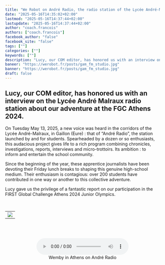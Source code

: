 ```yaml
---
title: "We Robot on André Radio, the radio station of the Lycée André-Malraux in Gaillon"
date: "2025-05-16T14:35:02+02:00"
lastmod: "2025-05-16T14:37:44+02:00"
lastupdate: "2025-05-16T14:37:44+02:00"
author: "coach.francois"
authors: ["coach.francois"]
facebook_author: "false"
facebook_site: "false"
tags: [""]
categories: [""]
keywords: [""]
description: "Lucy, our COM editor, has honored us with an interview on the Lycée André Malraux radio station about our adventure at the FGC Athens 2024."
baneer: "https://werobot.fr/posts/gam_fm_studio.jpg"
banner: "https://werobot.fr/posts/gam_fm_studio.jpg"
draft: false
---
```

## Lucy, our COM editor, has honored us with an interview on the Lycée André Malraux radio station about our adventure at the FGC Athens 2024.

On Tuesday May 13, 2025, a new voice was heard in the corridors of the Lycée André-Malraux, in Gaillon (Eure) : that of “André Radio”, the station launched by and for students. Spearheaded by a dozen or so enthusiasts, this audacious project gives life to a rich program combining chronicles, investigations, reports, interviews and micro-trottoirs. Its ambition : to inform and entertain the school community.

Since the beginning of the year, these apprentice journalists have been devoting their Friday lunch breaks to shaping this genuine high-school medium. Their enthusiasm is contagious: over 200 students have contributed in one way or another to this collective adventure.

Lucy gave us the privilege of a fantastic report on our participation in the FIRST Global Challenge Athens 2024 Junior Olympics.

<br>
<center>
<table width="60%">
<tr>
<td><img src="https://werobot.fr/posts/GAM-FM-Gaillon.jpg"></td>
</tr>
</table>
</center>
<br><br>


<center>
<figure>
  	<audio controls src="https://werobot.fr/posts/radio_du_lycee_a_athenes.mp3"></audio>
	<figcaption>Wemby in Athens on André Radio</figcaption>
</figure>
</center>







